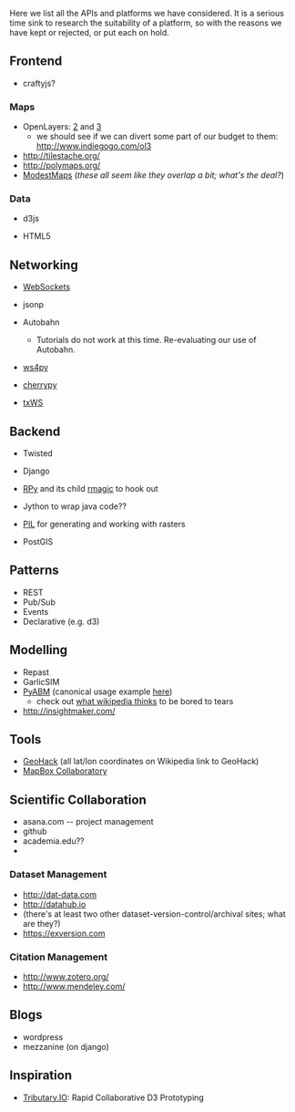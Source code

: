 Here we list all the APIs and platforms we have considered. It is a serious time sink to research the suitability of a platform, so with the reasons we have kept or rejected, or put  each on hold.


## Frontend

* craftyjs?

### Maps

* OpenLayers: [2](http://openlayers.org) and [3](http://ol3js.org)
  * we should see if we can divert some part of our budget to them: http://www.indiegogo.com/ol3
* http://tilestache.org/
* http://polymaps.org/
* [ModestMaps](http://modestmaps.com/examples/)
(_these all seem like they overlap a bit; what's the deal?_)

### Data
* d3js


* HTML5

## Networking

* [WebSockets](http://www.websocket.org/quantum.html)
* jsonp

* Autobahn
  * Tutorials do not work at this time. Re-evaluating our use of Autobahn.

* [ws4py](https://github.com/Lawouach/WebSocket-for-Python)
* [cherrypy](http://www.cherrypy.org/)
* [txWS](https://github.com/MostAwesomeDude/txWS)

## Backend
* Twisted
* Django
* [RPy](http://rpy.sourceforge.net/rpy2.html) and its child [rmagic](http://ipython.org/ipython-doc/dev/config/extensions/rmagic.html) to hook out
* Jython to wrap java code??
* [PIL](http://pillow.readthedocs.org/) for generating and working with rasters

* PostGIS

## Patterns
* REST
* Pub/Sub
* Events
* Declarative (e.g. d3)

## Modelling
* Repast
* GarlicSIM
* [PyABM](http://www-rohan.sdsu.edu/~zvoleff/research/pyabm/) (canonical usage example [here](https://github.com/azvoleff/chitwanabm/blob/master/chitwanabm/agents.py))
  * check out [what wikipedia thinks](http://en.wikipedia.org/wiki/Comparison_of_agent-based_modeling_software) to be bored to tears
* http://insightmaker.com/

## Tools

* [GeoHack](https://tools.wmflabs.org/geohack/) (all lat/lon coordinates on Wikipedia link to GeoHack)
* [MapBox Collaboratory](https://www.mapbox.com/)

## Scientific Collaboration

* asana.com -- project management
* github
* academia.edu??
* 

### Dataset Management
* http://dat-data.com 
* http://datahub.io
* (there's at least two other dataset-version-control/archival sites; what are they?)
* https://exversion.com

### Citation Management
* http://www.zotero.org/
* http://www.mendeley.com/


## Blogs
* wordpress
* mezzanine (on django)

## Inspiration

* [Tributary.IO](https://github.com/enjalot/tributary.io): Rapid Collaborative D3 Prototyping
